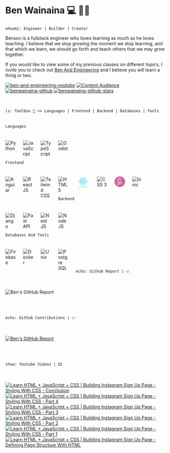 # Ben Wainaina 💻 👨‍💻

`whoami: Engineer | Builder | Creator`

Benson is a fullstack engineer who loves learning as much as he loves teaching. I believe that we stop growing the moment we stop learning, and that which we learn,
we should go forth and teach others that we may grow together.

If you would like to view some of my previous classes on different topics, I invite
you to check out [Ben And Engineering](http://www.youtube.com/@benandengineering)
and I believe you will learn a thing or two.

   <p align="left">
      <a href="https://www.youtube.com/c/benandengineering?sub_confirmation=1">
         <img alt="ben-and-engineering-youtube" title="Learn More And Grow" src="https://custom-icon-badges.demolab.com/youtube/channel/subscribers/UCOHVm-EN7JmsMKXherBxSLg?color=%23db113d&label=SUBSCRIBE&logo=video&logoColor=white&style=for-the-badge&labelColor=ff0037"/></a> 
      <a href="https://www.youtube.com/c/benandengineering">
         <img alt="Content Audience" title="Content Audience" src="https://custom-icon-badges.demolab.com/youtube/channel/views/UCOHVm-EN7JmsMKXherBxSLg?color=%238400ff&logo=eye&logoColor=white&style=for-the-badge&labelColor=9900ff"/></a> 
      <a href="https://github.com/benwainaina?tab=followers">
         <img alt="benwainaina-github" title="Connect To Learn More" src="https://custom-icon-badges.demolab.com/github/followers/benwainaina?color=d88110&labelColor=ff9100&style=for-the-badge&logo=person-add&label=Follow&logoColor=white"/></a>
      <a href="https://github.com/benwainaina?tab=repositories&sort=stargazers">
         <img alt="benwainaina-github-stars" title="GitHub Stars" src="https://custom-icon-badges.demolab.com/github/stars/benwainaina?color=10a0da&style=for-the-badge&labelColor=00b7ff&logo=star"/></a>
   </p>

<br>

`ls: Toolbox 🧰 >> Languages | Frontend | Backend | Databases | Tools`
<br>
<br>

`Languages`

<img title="Python" align="left" alt="Python" width="33px" style="margin-right:22px; margin-top: 22px" src="https://cdn.jsdelivr.net/gh/devicons/devicon/icons/python/python-original.svg"/>

<img title="JavaScript" align="left" alt="JavaScript" width="33px" style="margin-right:22px; margin-top: 22px" src="https://cdn.jsdelivr.net/gh/devicons/devicon/icons/javascript/javascript-plain.svg"/>

<img title="TypeScript" align="left" alt="TypeScript" width="33px" style="margin-right:22px; margin-top: 22px" src="https://cdn.jsdelivr.net/gh/devicons/devicon/icons/typescript/typescript-original.svg"/>

<img title="Godot" align="left" alt="Godot" width="33px" style="margin-right:22px; margin-top: 22px" src="https://cdn.jsdelivr.net/gh/devicons/devicon/icons/godot/godot-original.svg"/>

<br>
<br>
<br>
<br>

`Frontend`

<img title="Angular" align="left" alt="Angular" width="33px" style="margin-right:22px; margin-top: 22px" src="https://cdn.jsdelivr.net/gh/devicons/devicon/icons/angular/angular-original.svg"/>

<img title="React JS + React Native" align="left" alt="React JS" width="33px" style="margin-right:22px; margin-top: 22px" src="https://cdn.jsdelivr.net/gh/devicons/devicon/icons/react/react-original.svg"/>

<img title="Tailwind CSS" align="left" alt="Tailwind CSS" width="33px" style="margin-right:22px; margin-top: 22px" src="https://cdn.jsdelivr.net/gh/devicons/devicon/icons/tailwindcss/tailwindcss-original.svg"/>

<img title="HTML 5" align="left" alt="HTML 5" width="33px" style="margin-right:22px; margin-top: 22px" src="https://cdn.jsdelivr.net/gh/devicons/devicon/icons/html5/html5-original.svg"/>

<img title="React Native" align="left" alt="React Native" width="44px" style="margin-right:22px; margin-top: 22px" src="https://raw.githubusercontent.com/benwainaina/benwainaina/8dee2f130896119d2764cf5ea1671203edc9b457/skills/react-native-1.svg"/>

<img title="CSS 3" align="left" alt="CSS 3" width="33px" style="margin-right:22px; margin-top: 22px" src="https://cdn.jsdelivr.net/gh/devicons/devicon/icons/css3/css3-original.svg"/>

<img title="SCSS" align="left" alt="SASS" width="33px" height="33px" style="margin-right:22px; margin-top: 22px; border-radius: 50%" src="https://github.com/benwainaina/benwainaina/blob/main/skills/scss.jpeg?raw=true"/>

<img title="Ionic" align="left" alt="Ionic" width="33px" style="margin-right:22px; margin-top: 22px" src="https://cdn.jsdelivr.net/gh/devicons/devicon/icons/ionic/ionic-original.svg"/>

<br>
<br>
<br>
<br>

`Backend`

<img title="Django" align="left" alt="Django" width="33px" style="margin-right:22px; margin-top: 22px" src="https://cdn.jsdelivr.net/gh/devicons/devicon/icons/django/django-plain.svg"/>

<img title="Fast API" align="left" alt="Fast API" width="33px" style="margin-right:22px; margin-top: 22px" src="https://cdn.jsdelivr.net/gh/devicons/devicon/icons/fastapi/fastapi-original.svg"/>

<img title="Nest JS" align="left" alt="Nest JS" width="33px" style="margin-right:22px; margin-top: 22px" src="https://cdn.jsdelivr.net/gh/devicons/devicon/icons/nestjs/nestjs-original.svg"/>

<img title="Node JS" align="left" alt="Node JS" width="33px" style="margin-right:22px; margin-top: 22px" src="https://cdn.jsdelivr.net/gh/devicons/devicon/icons/nodejs/nodejs-original.svg"/>

<br>
<br>
<br>
<br>

`Databases And Tools`

<img title="Firebase" align="left" alt="Firebase" width="33px" style="margin-right:22px; margin-top: 22px" src="https://cdn.jsdelivr.net/gh/devicons/devicon/icons/firebase/firebase-original.svg"/>

<img title="Docker" align="left" alt="Docker" width="33px" style="margin-right:22px; margin-top: 22px" src="https://cdn.jsdelivr.net/gh/devicons/devicon/icons/docker/docker-original.svg"/>

<img title="Unix" align="left" alt="Unix" width="33px" style="margin-right:22px; margin-top: 22px" src="https://cdn.jsdelivr.net/gh/devicons/devicon/icons/unix/unix-original.svg"/>

<img title="Postgre SQL" align="left" alt="Postgre SQL" width="33px" style="margin-right:22px; margin-top: 22px;" src="https://cdn.jsdelivr.net/gh/devicons/devicon/icons/postgresql/postgresql-original.svg"/>

<br>
<br>
<br>
<br>

`echo: Github Report | 📈`

<br>

![Ben's GitHub Report](https://github-readme-stats.vercel.app/api?username=benwainaina&show_icons=true&theme=radical)

<br>
<br>

`echo: Github Contributions | 📈`

<br>

[![Ben's GitHub Report](https://streak-stats.demolab.com/?user=benwainaina&theme=radical)](https://git.io/streak-stats)

<br>
<br>

`show: Youtube Videos | 🎞️`

<br>

<!-- BEGIN YOUTUBE-CARDS -->
[![Learn HTML + JavaScript + CSS | Building Instagram Sign Up Page - Styling With CSS - Conclusion](https://ytcards.demolab.com/?id=lRWkRqxD-fs&title=Learn+HTML+%2B+JavaScript+%2B+CSS+%7C+Building+Instagram+Sign+Up+Page+-+Styling+With+CSS+-+Conclusion&lang=en&timestamp=1730466355&background_color=%230d1117&title_color=%23ffffff&stats_color=%23dedede&max_title_lines=1&width=250&border_radius=5 "Learn HTML + JavaScript + CSS | Building Instagram Sign Up Page - Styling With CSS - Conclusion")](https://www.youtube.com/watch?v=lRWkRqxD-fs)
[![Learn HTML + JavaScript + CSS | Building Instagram Sign Up Page - Styling With CSS - Part 4](https://ytcards.demolab.com/?id=ShEUgERY8Rw&title=Learn+HTML+%2B+JavaScript+%2B+CSS+%7C+Building+Instagram+Sign+Up+Page+-+Styling+With+CSS+-+Part+4&lang=en&timestamp=1730402385&background_color=%230d1117&title_color=%23ffffff&stats_color=%23dedede&max_title_lines=1&width=250&border_radius=5 "Learn HTML + JavaScript + CSS | Building Instagram Sign Up Page - Styling With CSS - Part 4")](https://www.youtube.com/watch?v=ShEUgERY8Rw)
[![Learn HTML + JavaScript + CSS | Building Instagram Sign Up Page - Styling With CSS - Part 3](https://ytcards.demolab.com/?id=A7QJRUGSBHA&title=Learn+HTML+%2B+JavaScript+%2B+CSS+%7C+Building+Instagram+Sign+Up+Page+-+Styling+With+CSS+-+Part+3&lang=en&timestamp=1730371201&background_color=%230d1117&title_color=%23ffffff&stats_color=%23dedede&max_title_lines=1&width=250&border_radius=5 "Learn HTML + JavaScript + CSS | Building Instagram Sign Up Page - Styling With CSS - Part 3")](https://www.youtube.com/watch?v=A7QJRUGSBHA)
[![Learn HTML + JavaScript + CSS | Building Instagram Sign Up Page - Styling With CSS - Part 2](https://ytcards.demolab.com/?id=Zp0CgQJoSmY&title=Learn+HTML+%2B+JavaScript+%2B+CSS+%7C+Building+Instagram+Sign+Up+Page+-+Styling+With+CSS+-+Part+2&lang=en&timestamp=1730321181&background_color=%230d1117&title_color=%23ffffff&stats_color=%23dedede&max_title_lines=1&width=250&border_radius=5 "Learn HTML + JavaScript + CSS | Building Instagram Sign Up Page - Styling With CSS - Part 2")](https://www.youtube.com/watch?v=Zp0CgQJoSmY)
[![Learn HTML + JavaScript + CSS | Building Instagram Sign Up Page - Styling With CSS - Part 1](https://ytcards.demolab.com/?id=BOYeVHVFSSo&title=Learn+HTML+%2B+JavaScript+%2B+CSS+%7C+Building+Instagram+Sign+Up+Page+-+Styling+With+CSS+-+Part+1&lang=en&timestamp=1730303679&background_color=%230d1117&title_color=%23ffffff&stats_color=%23dedede&max_title_lines=1&width=250&border_radius=5 "Learn HTML + JavaScript + CSS | Building Instagram Sign Up Page - Styling With CSS - Part 1")](https://www.youtube.com/watch?v=BOYeVHVFSSo)
[![Learn HTML + JavaScript + CSS | Building Instagram Sign Up Page - Defining Page Structure With HTML](https://ytcards.demolab.com/?id=p8ldnZT_TrM&title=Learn+HTML+%2B+JavaScript+%2B+CSS+%7C+Building+Instagram+Sign+Up+Page+-+Defining+Page+Structure+With+HTML&lang=en&timestamp=1730186541&background_color=%230d1117&title_color=%23ffffff&stats_color=%23dedede&max_title_lines=1&width=250&border_radius=5 "Learn HTML + JavaScript + CSS | Building Instagram Sign Up Page - Defining Page Structure With HTML")](https://www.youtube.com/watch?v=p8ldnZT_TrM)
<!-- END YOUTUBE-CARDS -->
